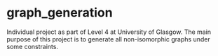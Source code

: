 graph_generation
================

Individual project as part of Level 4 at University of Glasgow. The main purpose of this project is to generate all non-isomorphic graphs under some constraints.
